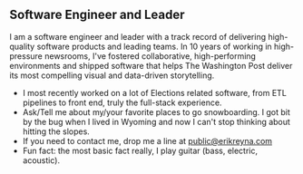 ## Software Engineer and Leader

I am a software engineer and leader with a track record of delivering high-quality software products and leading teams. In 10 years of working in high-pressure newsrooms, I've fostered collaborative, high-performing environments and shipped software that helps The Washington Post deliver its most compelling visual and data-driven storytelling.

- I most recently worked on a lot of Elections related software, from ETL pipelines to front end, truly the full-stack experience.
- Ask/Tell me about my/your favorite places to go snowboarding. I got bit by the bug when I lived in Wyoming and now I can't stop thinking about hitting the slopes.
- If you need to contact me, drop me a line at public@erikreyna.com
- Fun fact: the most basic fact really, I play guitar (bass, electric, acoustic).
